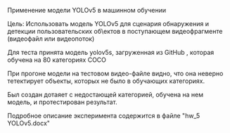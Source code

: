 Применение модели YOLOv5 в машинном обучении


Цель: Использовать модель YOLOv5 для сценария обнаружения и детекции пользовательских об\ектов в поступающем видеофрагменте (видеофайл или видеопоток)

Для теста принята модель yolov5s, загруженная из GitHub , которая обучена на 80 категориях COCO

При прогоне модели на тестовом видео-файле видно, что она неверно тетектирует объекты, которых не было в обучающих категориях.

Был создан дотаяет с недостающей категорией, обучена на нем модель, и протестирован результат.

Подробное описание эксперимента содержится в файле "hw_5 YOLOv5.docx"








